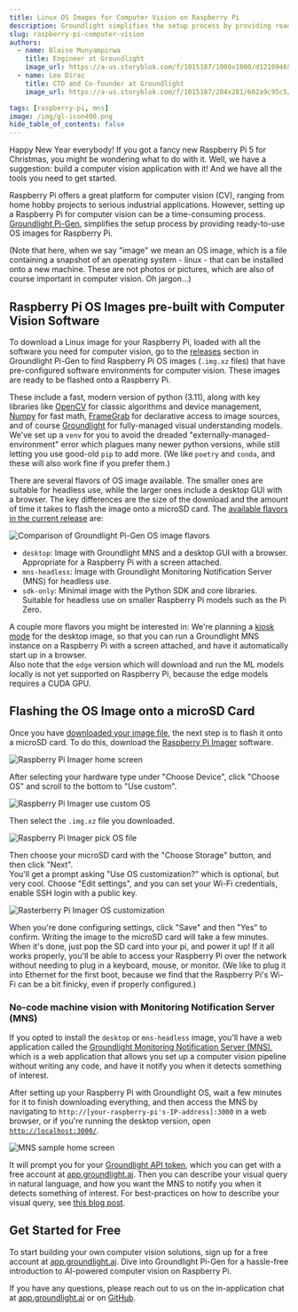 ```yaml
---
title: Linux OS Images for Computer Vision on Raspberry Pi
description: Groundlight simplifies the setup process by providing ready-to-use OS images for Raspberry Pi
slug: raspberry-pi-computer-vision
authors:
  - name: Blaise Munyampirwa
    title: Engineer at Groundlight
    image_url: https://a-us.storyblok.com/f/1015187/1000x1000/d12109465d/munyampirwab.jpg
  - name: Leo Dirac
    title: CTO and Co-founder at Groundlight
    image_url: https://a-us.storyblok.com/f/1015187/284x281/602a9c95c5/diracl.png

tags: [raspberry-pi, mns]
image: /img/gl-icon400.png
hide_table_of_contents: false
---
```


Happy New Year everybody!  If you got a fancy new Raspberry Pi 5 for Christmas, you might be wondering what to do with it.  Well, we have a suggestion:  build a computer vision application with it!  And we have all the tools you need to get started.

Raspberry Pi offers a great platform for computer vision (CV), ranging from home hobby projects to serious industrial applications. However, setting up a Raspberry Pi for computer vision can be a time-consuming process. [Groundlight Pi-Gen](https://github.com/groundlight/groundlight-pi-gen), simplifies the setup process by providing ready-to-use OS images for Raspberry Pi.

<!-- truncate -->

(Note that here, when we say "image" we mean an OS image, which is a file containing a snapshot of an operating system - linux - that can be installed onto a new machine.  These are not photos or pictures, which are also of course important in computer vision.  Oh jargon...)

## Raspberry Pi OS Images pre-built with Computer Vision Software
To download a Linux image for your Raspberry Pi, loaded with all the software you need for computer vision, 
go to the [releases](https://github.com/groundlight/groundlight-pi-gen/releases) section in Groundlight Pi-Gen to find Raspberry Pi OS images (`.img.xz` files) that have pre-configured software environments for computer vision. These images are ready to be flashed onto a Raspberry Pi.

These include a fast, modern version of python (3.11), along with key libraries like [OpenCV](https://opencv.org/) for classic algorithms and device management, [Numpy](https://numpy.org/) for fast math, [FrameGrab](https://code.groundlight.ai/python-sdk/blog/introducing-framegrab) for declarative access to image sources, and of course [Groundlight](https://pypi.org/project/groundlight/) for fully-managed visual understanding models.  We've set up a `venv` for you to avoid the dreaded "externally-managed-environment" error which plagues many newer python versions, while still letting you use good-old `pip` to add more.  (We like `poetry` and `conda`, and these will also work fine if you prefer them.)

There are several flavors of OS image available.  The smaller ones are suitable for headless use, while the larger ones include a desktop GUI with a browser.  The key differences are the size of the download and the amount of time it takes to flash the image onto a microSD card.  The [available flavors in the current release](https://github.com/groundlight/groundlight-pi-gen/releases) are:

![Comparison of Groundlight Pi-Gen OS image flavors](./images/2024-01-02-groundlight-pi-gen/download-assets.png "Comparison of Groundlight Pi-Gen OS image flavors")

- `desktop`: Image with Groundlight MNS and a desktop GUI with a browser.  Appropriate for a Raspberry Pi with a screen attached.
- `mns-headless`: Image with Groundlight Monitoring Notification Server (MNS) for headless use.
- `sdk-only`: Minimal image with the Python SDK and core libraries.  Suitable for headless use on smaller Raspberry Pi models such as the Pi Zero.

A couple more flavors you might be interested in: We're planning a [kiosk mode](https://github.com/groundlight/groundlight-pi-gen/issues/15) for the desktop image, so that you can run a Groundlight MNS instance on a Raspberry Pi with a screen attached, and have it automatically start up in a browser.  
Also note that the `edge` version which will download and run the ML models locally is not yet supported on Raspberry Pi, because the edge models requires a CUDA GPU.

## Flashing the OS Image onto a microSD Card

Once you have [downloaded your image file](https://github.com/groundlight/groundlight-pi-gen/releases), the next step is to flash it onto a microSD card.  To do this, 
download the [Raspberry Pi Imager](https://www.raspberrypi.com/software/) software. 

![Raspberry Pi Imager home screen](./images/2024-01-02-groundlight-pi-gen/rpi-imager-1.png "Raspberry Pi Imager home screen")

After selecting your hardware type under "Choose Device", click "Choose OS" and scroll to the bottom to "Use custom".  

![Raspberry Pi Imager use custom OS](./images/2024-01-02-groundlight-pi-gen/rpi-imager-2.png "Raspberry Pi Imager use custom OS")

Then select the `.img.xz` file you downloaded.

![Raspberry Pi Imager pick OS file](./images/2024-01-02-groundlight-pi-gen/rpi-imager-3.png "Raspberry Pi Imager pick OS file")

Then choose your microSD card with the "Choose Storage" button, and then click "Next".  
You'll get a prompt asking "Use OS customization?" which is optional, but very cool.  Choose "Edit settings", and you
can set your Wi-Fi credentials, enable SSH login with a public key.

![Rasterberry Pi Imager OS customization](./images/2024-01-02-groundlight-pi-gen/rpi-imager-4.png "Rasterberry Pi Imager OS customization")

When you're done configuring settings, click "Save" and then "Yes" to confirm.  Writing the image to the microSD card will take a few minutes.  When it's done, just pop the SD card into your pi, and power it up!  If it all works properly, you'll be able to access your Raspberry Pi over the network without needing to plug in a keyboard, mouse, or monitor.  (We like to plug it into Ethernet for the first boot, because we find that the Raspberry Pi's Wi-Fi can be a bit finicky, even if properly configured.)


### No-code machine vision with Monitoring Notification Server (MNS)
If you opted to install the `desktop` or `mns-headless` image, you'll have a web application called the [Groundlight Monitoring Notification Server (MNS)](https://github.com/groundlight/monitoring-notification-server),
which is a web application that allows you set up a computer vision pipeline without writing any code, and have it notify you when it detects something of interest.

After setting up your Raspberry Pi with Groundlight OS, wait a few minutes for it to finish downloading everything, and then access the MNS by navigating to `http://[your-raspberry-pi's-IP-address]:3000` in a web browser, or if you're running the desktop version, open [`http://localhost:3000/`](http://localhost:3000).  

![MNS sample home screen](./images/2024-01-02-groundlight-pi-gen/mns-home.png "MNS sample home screen")

It will prompt you for your [Groundlight API token](docs/getting-started/api-tokens), which you can get with a free account at [app.groundlight.ai](https://app.groundlight.ai).  Then you can describe your visual query in natural language, and how you want the MNS to notify you when it detects something of interest.  For best-practices on how to describe your visual query, see [this blog post](https://code.groundlight.ai/python-sdk/blog/best-practices).

## Get Started for Free
To start building your own computer vision solutions, sign up for a free account at [app.groundlight.ai](https://app.groundlight.ai). Dive into Groundlight Pi-Gen for a hassle-free introduction to AI-powered computer vision on Raspberry Pi.

If you have any questions, please reach out to us on the in-application chat at [app.groundlight.ai](https://app.groundlight.ai) or on [GitHub](https://github.com/groundlight/python-sdk/issues).
